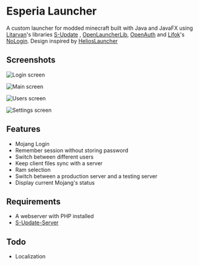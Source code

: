 # Esperia Launcher

A custom launcher for modded minecraft built with Java and JavaFX using [Litarvan](https://github.com/Litarvan)'s
libraries [S-Update](https://github.com/Litarvan/S-Update)
, [OpenLauncherLib](https://github.com/Litarvan/OpenLauncherLib), [OpenAuth](https://github.com/Litarvan/OpenAuth)
and [Lifok](https://github.com/Lifok)'s [NoLogin](https://github.com/Lifok/NoLogin). Design inspired
by [HeliosLauncher](https://github.com/dscalzi/HeliosLauncher)

## Screenshots

![Login screen](https://i.imgur.com/Rte4nzz.png)

![Main screen](https://i.imgur.com/nFIdlMS.png)

![Users screen](https://i.imgur.com/FwNrsLx.png)

![Settings screen](https://i.imgur.com/qYLabCX.png)

## Features

- Mojang Login
- Remember session without storing password
- Switch between different users
- Keep client files sync with a server
- Ram selection
- Switch between a production server and a testing server
- Display current Mojang's status

## Requirements

- A webserver with PHP installed
- [S-Update-Server](https://github.com/Litarvan/S-Update-Server)

## Todo

- Localization